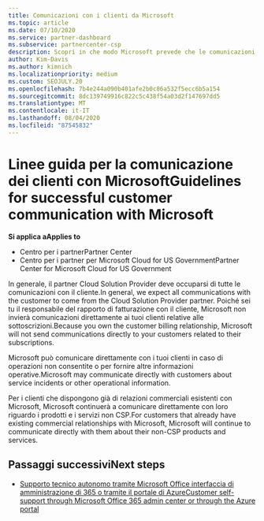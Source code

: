 ```yaml
---
title: Comunicazioni con i clienti da Microsoft
ms.topic: article
ms.date: 07/10/2020
ms.service: partner-dashboard
ms.subservice: partnercenter-csp
description: Scopri in che modo Microsoft prevede che le comunicazioni dei clienti vengano eseguite tra clienti e partner nel programma Cloud Solution Provider.
author: Kim-Davis
ms.author: kimnich
ms.localizationpriority: medium
ms.custom: SEOJULY.20
ms.openlocfilehash: 7b4e244a090b401afe2b0c86a532f5ecc6b5a154
ms.sourcegitcommit: 8dc139749916c822c5c438f54a03d2f147697dd5
ms.translationtype: MT
ms.contentlocale: it-IT
ms.lasthandoff: 08/04/2020
ms.locfileid: "87545832"
---
```

# <a name="guidelines-for-successful-customer-communication-with-microsoft"></a><span data-ttu-id="90094-103">Linee guida per la comunicazione dei clienti con Microsoft</span><span class="sxs-lookup"><span data-stu-id="90094-103">Guidelines for successful customer communication with Microsoft</span></span>

<span data-ttu-id="90094-104">**Si applica a**</span><span class="sxs-lookup"><span data-stu-id="90094-104">**Applies to**</span></span>

-  <span data-ttu-id="90094-105">Centro per i partner</span><span class="sxs-lookup"><span data-stu-id="90094-105">Partner Center</span></span>
-  <span data-ttu-id="90094-106">Centro per i partner per Microsoft Cloud for US Government</span><span class="sxs-lookup"><span data-stu-id="90094-106">Partner Center for Microsoft Cloud for US Government</span></span>

<span data-ttu-id="90094-107">In generale, il partner Cloud Solution Provider deve occuparsi di tutte le comunicazioni con il cliente.</span><span class="sxs-lookup"><span data-stu-id="90094-107">In general, we expect all communications with the customer to come from the Cloud Solution Provider partner.</span></span> <span data-ttu-id="90094-108">Poiché sei tu il responsabile del rapporto di fatturazione con il cliente, Microsoft non invierà comunicazioni direttamente ai tuoi clienti relative alle sottoscrizioni.</span><span class="sxs-lookup"><span data-stu-id="90094-108">Because you own the customer billing relationship, Microsoft will not send communications directly to your customers related to their subscriptions.</span></span>

<span data-ttu-id="90094-109">Microsoft può comunicare direttamente con i tuoi clienti in caso di operazioni non consentite o per fornire altre informazioni operative.</span><span class="sxs-lookup"><span data-stu-id="90094-109">Microsoft may communicate directly with customers about service incidents or other operational information.</span></span>

<span data-ttu-id="90094-110">Per i clienti che dispongono già di relazioni commerciali esistenti con Microsoft, Microsoft continuerà a comunicare direttamente con loro riguardo i prodotti e i servizi non CSP.</span><span class="sxs-lookup"><span data-stu-id="90094-110">For customers that already have existing commercial relationships with Microsoft, Microsoft will continue to communicate directly with them about their non-CSP products and services.</span></span>

## <a name="next-steps"></a><span data-ttu-id="90094-111">Passaggi successivi</span><span class="sxs-lookup"><span data-stu-id="90094-111">Next steps</span></span>

- [<span data-ttu-id="90094-112">Supporto tecnico autonomo tramite Microsoft Office interfaccia di amministrazione di 365 o tramite il portale di Azure</span><span class="sxs-lookup"><span data-stu-id="90094-112">Customer self-support through Microsoft Office 365 admin center or through the Azure portal</span></span>](customer-self-support.md)